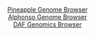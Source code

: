 <div id="Pineapple_Genome_Browser" align="center">
  <a href="https://igv.org/app/?sessionURL=blob:zZNba9swGIb_i6BlA8eW7NiODWWkh_SQJoVkTtqUYhRHtkVlyZHkuGnIf59aNnazQnOxMfCF9KHD.z16vAMbIhUVHMTAtZFvIwQsoErRTnFVMzLGFVEgzjFTxAKS5EQSnhEQ70COlcbJ5NbsLLWuVew4VNedCvNC2MqzcYVfBcetsjNROWeCMbwUEmshlXMq8UY4tNh0WrLEdW2buz3bd1ZYYwezuhRcCacmvEhbc176q5QWhIuKpFXDNH0PkJo8JuPKzvG3_nzazzKi1JBsr1cn_eF1f.ZdJIvL4GyR3F3Nk2B.PKUFx7qR5ERetkHvyB1Mrsrx_bAsknXjPpyPs2aRw.TIOz..eKmpJOoEhajnhV0_7Bk0lK_Iy__UtfnogZ1flr1RmUfbwdlNth4tGMKD6vl7JJLZxQd97y3ARNYYE0BWyjBG0PJgYPlu0Hkbop4FYWToSEFB_PhkAS1x9myWP.6A3tbGF6DIunlXxwJCrogEcSeCMERR5PrdsAujCO2tHWgk.3toB8kkCqHbd90gzSnTRuZVqnitbMy5vclyu3g9kOVkNhpv19q7RWVUEPLCqT.l29nUzeAfWb5RMle_P59p9DOJ_ol1nwli6.WhqhVH7qnvD19b86PlTJV39zKIrpJh3b1XD4OPER2GJxeywtqsNxUz_WncBkuKuTaFDVV0SRnV27khKVoQI9cz4oJMMGFMBLJYfoEWtJAPv_4W1Ns_7X8A">Pineapple Genome Browser</a>
</div>
<div id="Alphonso_Genome_Browser" align="center">
  <a href="https://igv.org/app/?sessionURL=blob:zZNda9swFIb_i6BlA8efSVwbyvDytSah7ZJ6WVOKObFlR4sseZJiNwn571PLxm46aC42BrqQDkc673n1nAOqsZCEMxQi13Q6puMgA8k1b.ZQVhRfQ4klCnOgEhtI4BwLzFKMwgPKQSqIZ1N9c61UJUPLIqpqlcAKbkrPhBL2nEEjzZSXVo9TCisuQHEhrY8Cam6Rom41eAVVZerantmxMlBgAa3WnEluVZgVSaPfS36FkgIzXuKk3FJFXgQkWo_WmJk5fIgW8yhNsZQTvLvKLqPJVfTFG8TLUbe3jG8.LeLu4nxOCgZqK_Bl7I0GcD9h41vv3inGu_ayPxrdBVLs7TOvfz54qojA8tLxnQvPb3d8WxtDWIaf_qee9SIn9q1ud5tpez3MG7Lv3wa96ro_qAfFmI7SP_R9NBDl6VZzgNK18EPHNjy7a3Tcbut561wYth1odwQnKHx4NJASkG50.sMBqV2laUESf9..gGMgLjIsUNgKbNt3gsDttP22HQTO0TigraB_z9phPAt8241ct5vkhCqNcpZIVkkTGDPrNDeL_YlebpbumTuMss8307Q_nnlp2xtyFVUxfYL7V918Hi9d_OUDdatv0fRPuHuLEFOtToUNb.VyBnEdTHjT22d3..B6436dj75tXh.yZ3tOsybnogSl83VEH3_yVoMgwJQO1ESSFaFE7RbaRd6g0HE9jS1KOeWaQySK1TvbsA2nY7__jad3fDz.AA--">Alphonso Genome Browser</a>
</div>


<div id="DAF_Genomics_Browser" align="center">
  <a href="https://igv.org/app/?sessionURL=blob:tZFra9swFIb_i2D95Jt8tyEMs_WSZbRQ18tIKeHUPo7NbMmV5CZtyH.f8DoGa8cotCAJiXN5X51nT.5RyJYzkhLXooFFKTGIbPg2h37o8Bx6lCStoZNoEIE1CmQlknRPapAKisuvurJRapCpbVdQmxtkvG9LaUnPgsGUfFQN6lTTtaCHR85gK62S9zpZgQ3d0HAmuQ1liVKajj0g26y3oI_fsfXUEtf92Kl2Ul1rE9pYZdWg3baswt1_jLyDsl7tx2yZZ1P9Ah_m1SxbzLNv3nGxOg0_rYqLs2URLo_ydsNAjQJnyZWIF.de_D3feXNYiYTFEJwmwV3hfPA.Hx3vhlagnNGIxl7kh75PDgbpeDlqBKRsBE2pb0RubLi.bz5dvSDUMxC8Jen1jUGUgPKHTr_eE_UwaFBE4t04MTMIFxUKkpqJ40Q0SdzAj3wnSejB2JNRdG9M8qS4TCLHzVw3tG6h1_p1203j00LPg2.F8a_Oer8WE7_9sil2j87VWX4SQUTndbC8dx2_CvmLmALt_p_fqrnoQenQr.cTFOi0Wo9M_aHiHW4OPwE-">DAF Genomics Browser</a>
</div>
